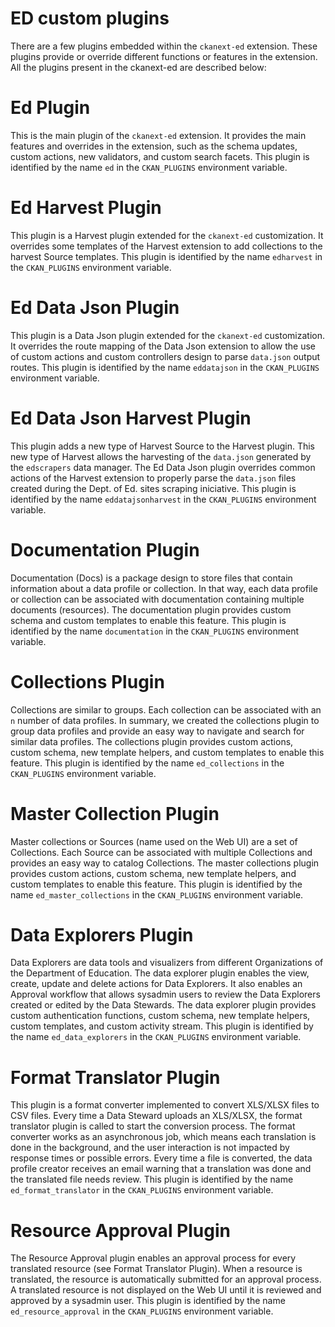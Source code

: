 # ED custom plugins

There are a few plugins embedded within the `ckanext-ed` extension. These plugins provide or override different functions or features in the extension. All the plugins present in the ckanext-ed are described below:

# Ed Plugin

This is the main plugin of the `ckanext-ed` extension. It provides the main features and overrides in the extension, such as the schema updates, custom actions, new validators, and custom search facets. This plugin is identified by the name `ed` in the `CKAN_PLUGINS` environment variable.

# Ed Harvest Plugin

This plugin is a Harvest plugin extended for the `ckanext-ed` customization. It overrides some templates of the Harvest extension to add collections to the harvest Source templates.
This plugin is identified by the name `edharvest` in the `CKAN_PLUGINS` environment variable.

# Ed Data Json Plugin

This plugin is a Data Json plugin extended for the `ckanext-ed` customization. It overrides the route mapping of the Data Json extension to allow the use of custom actions and custom controllers design to parse `data.json` output routes. This plugin is identified by the name `eddatajson` in the `CKAN_PLUGINS` environment variable.

# Ed Data Json Harvest Plugin

This plugin adds a new type of Harvest Source to the Harvest plugin. This new type of Harvest allows the harvesting of the `data.json` generated by the `edscrapers` data manager. The Ed Data Json plugin overrides common actions of the Harvest extension to properly parse the `data.json` files created during the Dept. of Ed. sites scraping iniciative. This plugin is identified by the name `eddatajsonharvest` in the `CKAN_PLUGINS` environment variable.

# Documentation Plugin

Documentation (Docs) is a package design to store files that contain information about a data profile or collection. In that way, each data profile or collection can be associated with documentation containing multiple documents (resources). The documentation plugin provides custom schema and custom templates to enable this feature. This plugin is identified by the name `documentation` in the `CKAN_PLUGINS` environment variable.

# Collections Plugin

Collections are similar to groups. Each collection can be associated with an `n` number of data profiles. In summary, we created the collections plugin to group data profiles and provide an easy way to navigate and search for similar data profiles. The collections plugin provides custom actions, custom schema, new template helpers, and custom templates to enable this feature. This plugin is identified by the name `ed_collections` in the `CKAN_PLUGINS` environment variable.

# Master Collection Plugin

Master collections or Sources (name used on the Web UI) are a set of Collections. Each Source can be associated with multiple Collections and provides an easy way to catalog Collections. The master collections plugin provides custom actions, custom schema, new template helpers, and custom templates to enable this feature. This plugin is identified by the name `ed_master_collections` in the `CKAN_PLUGINS` environment variable.

# Data Explorers Plugin

Data Explorers are data tools and visualizers from different Organizations of the Department of Education. The data explorer plugin enables the view, create, update and delete actions for Data Explorers. It also enables an Approval workflow that allows sysadmin users to review the Data Explorers created or edited by the Data Stewards. The data explorer plugin provides custom authentication functions, custom schema, new template helpers, custom templates, and custom activity stream. This plugin is identified by the name `ed_data_explorers` in the `CKAN_PLUGINS` environment variable.

# Format Translator Plugin

This plugin is a format converter implemented to convert XLS/XLSX files to CSV files. Every time a Data Steward uploads an XLS/XLSX, the format translator plugin is called to start the conversion process. The format converter works as an asynchronous job, which means each translation is done in the background, and the user interaction is not impacted by response times or possible errors. Every time a file is converted, the data profile creator receives an email warning that a translation was done and the translated file needs review. This plugin is identified by the name `ed_format_translator` in the `CKAN_PLUGINS` environment variable.

# Resource Approval Plugin

The Resource Approval plugin enables an approval process for every translated resource (see Format Translator Plugin). When a resource is translated, the resource is automatically submitted for an approval process. A translated resource is not displayed on the Web UI until it is reviewed and approved by a sysadmin user. This plugin is identified by the name `ed_resource_approval` in the `CKAN_PLUGINS` environment variable.